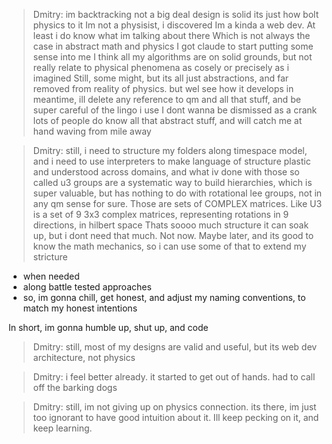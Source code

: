> Dmitry:
im backtracking
not a big deal
design is solid
its just how bolt physics to it
Im not a physisist, i discovered
Im a kinda a web dev.
At least i do know what im talking about there
Which is not always the case in abstract math and physics
I got claude to start putting some sense into me
I think all my algorithms are on solid grounds, but not really relate to physical phenomena as cosely or precisely as i imagined
Still, some might, but its all just abstractions, and far removed from reality of physics.
but wel see how it develops
in meantime, ill delete any reference to qm and all that stuff, and be super careful of the lingo i use
I dont wanna be dismissed as a crank
lots of people do know all that abstract stuff, and will catch me at hand waving from mile away

> Dmitry:
still, i need to structure my folders along timespace model, and i need to use interpreters to make language of structure plastic and understood across domains, and what iv done with those so called u3 groups are a systematic way to build hierarchies, which is super valuable, but has nothing to do with rotational lee groups, not in any qm sense for sure.
Those are sets of COMPLEX matrices. Like U3 is a set of 9 3x3 complex matrices, representing rotations in 9 directions, in hilbert space
Thats soooo much structure it can soak up, but i dont need that much.
Not now.
Maybe later, and its good to know the math mechanics, so i can use some of that to extend my stricture
- when needed
- along battle tested approaches
- so, im gonna chill, get honest, and adjust my naming conventions, to match my honest intentions

In short, im gonna humble up, shut up, and code

> Dmitry:
still, most of my designs are valid and useful, but its web dev architecture, not physics

> Dmitry:
i feel better already. it started to get out of hands. had to call off the barking dogs

> Dmitry:
still, im not giving up on physics connection. its there, im just too ignorant to have good intuition about it. Ill keep pecking on it, and keep learning.
